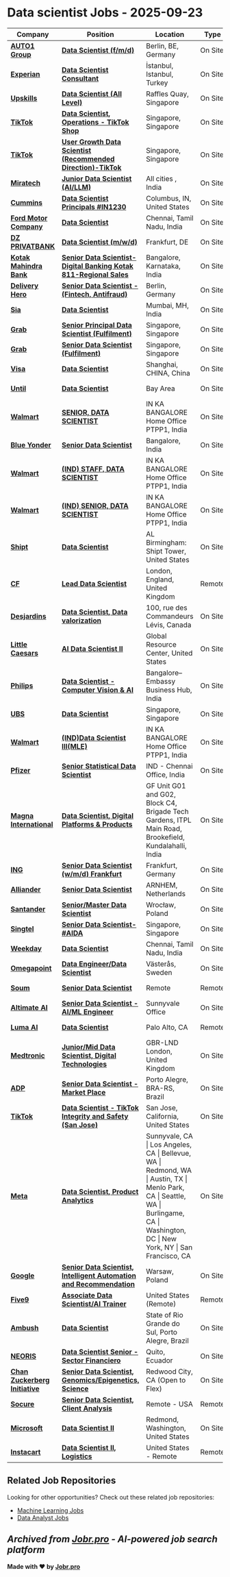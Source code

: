 # Data scientist Jobs - 2025-09-23

| Company | Position | Location | Type | Date |
| ------- | -------- | -------- | ---- | ------ |
| **[AUTO1 Group](https://www.auto1-group.com)** | **[Data Scientist (f/m/d)](https://jobs.smartrecruiters.com/Auto1/744000083260265-data-scientist-f-m-d-)** | Berlin, BE, Germany | On Site | Sep 22 |
| **[Experian](https://www.experian.com/)** | **[Data Scientist Consultant](https://jobs.smartrecruiters.com/Experian/744000083255397-data-scientist-consultant)** | İstanbul, Istanbul, Turkey | On Site | Sep 22 |
| **[Upskills](https://www.upskills.com/)** | **[Data Scientist (All Level)](https://upskills.zohorecruit.com/jobs/Careers/99489000017908292)** | Raffles Quay, Singapore | On Site | Sep 22 |
| **[TikTok](https://www.tiktok.com/)** | **[Data Scientist, Operations - TikTok Shop](https://lifeattiktok.com/search/7240048013904611642)** | Singapore, Singapore | On Site | Sep 22 |
| **[TikTok](https://www.tiktok.com/)** | **[User Growth Data Scientist (Recommended Direction)-TikTok](https://lifeattiktok.com/search/7484165363631311112)** | Singapore, Singapore | On Site | Sep 22 |
| **[Miratech](https://miratechgroup.com/)** | **[Junior Data Scientist (AI/LLM)](https://jobs.smartrecruiters.com/Miratech1/744000083213576-junior-data-scientist-ai-llm-)** | All cities , India | On Site | Sep 22 |
| **[Cummins](https://www.cummins.com/)** | **[Data Scientist Principals #IN1230](https://fa-espx-saasfaprod1.fa.ocs.oraclecloud.com/hcmUI/CandidateExperience/en/sites/jobsearch/job/2419630)** | Columbus, IN, United States | On Site | Sep 22 |
| **[Ford Motor Company](https://corporate.ford.com/)** | **[Data Scientist](https://efds.fa.em5.oraclecloud.com/hcmUI/CandidateExperience/en/sites/jobsearch/job/51603)** | Chennai, Tamil Nadu, India | On Site | Sep 22 |
| **[DZ PRIVATBANK](https://www.dz-privatbank.com)** | **[Data Scientist (m/w/d)](https://jobs.dz-privatbank.com/job/Frankfurt-Data-Scientist-%28mwd%29/1245203301/)** | Frankfurt, DE | On Site | Sep 22 |
| **[Kotak Mahindra Bank](https://www.kotak.com/)** | **[Senior Data Scientist-Digital Banking Kotak 811-Regional Sales](https://hcbt.fa.em2.oraclecloud.com/hcmUI/CandidateExperience/en/sites/jobsearch/job/212673)** | Bangalore, Karnataka, India | On Site | Sep 22 |
| **[Delivery Hero](https://www.deliveryhero.com)** | **[Senior Data Scientist - (Fintech, Antifraud)](https://jobs.smartrecruiters.com/DeliveryHero/744000083163310-senior-data-scientist-fintech-antifraud-)** | Berlin, Germany | On Site | Sep 22 |
| **[Sia](https://www.sia-partners.com)** | **[Data Scientist](https://jobs.smartrecruiters.com/Sia/744000083155646-data-scientist)** | Mumbai, MH, India | On Site | Sep 22 |
| **[Grab](https://www.grab.com)** | **[Senior Principal Data Scientist (Fulfilment)](https://jobs.smartrecruiters.com/Grab/744000083153821-senior-principal-data-scientist-fulfilment-)** | Singapore, Singapore | On Site | Sep 22 |
| **[Grab](https://www.grab.com)** | **[Senior Data Scientist (Fulfilment)](https://jobs.smartrecruiters.com/Grab/744000083145145-senior-data-scientist-fulfilment-)** | Singapore, Singapore | On Site | Sep 22 |
| **[Visa](https://visa.com)** | **[Data Scientist](https://jobs.smartrecruiters.com/Visa/744000083141165-data-scientist)** | Shanghai, CHINA, China | On Site | Sep 22 |
| **[Until](https://www.untillabs.com)** | **[Data Scientist](https://jobs.lever.co/until/9c491ae4-e186-4dcf-86af-e1251d0ddfb9)** | Bay Area | On Site | Sep 22 |
| **[Walmart](https://careers.walmart.com/)** | **[SENIOR, DATA SCIENTIST](https://walmart.wd5.myworkdayjobs.com/en-US/WalmartExternal/job/IN-KA-BANGALORE-Home-Office-PTPP1/SENIOR--DATA-SCIENTIST_R-2248819)** | IN KA BANGALORE Home Office PTPP1, India | On Site | Sep 22 |
| **[Blue Yonder](https://blueyonder.com/)** | **[Senior Data Scientist](https://jda.wd5.myworkdayjobs.com/en-US/JDA_Careers/job/Bangalore/Senior-Data-Scientist_251200)** | Bangalore, India | On Site | Sep 22 |
| **[Walmart](https://careers.walmart.com/)** | **[(IND) STAFF, DATA SCIENTIST](https://walmart.wd5.myworkdayjobs.com/en-US/WalmartExternal/job/IN-KA-BANGALORE-Home-Office-PTPP1/XMLNAME--IND--STAFF--DATA-SCIENTIST_R-2272434-1)** | IN KA BANGALORE Home Office PTPP1, India | On Site | Sep 22 |
| **[Walmart](https://careers.walmart.com/)** | **[(IND) SENIOR, DATA SCIENTIST](https://walmart.wd5.myworkdayjobs.com/en-US/WalmartExternal/job/IN-KA-BANGALORE-Home-Office-PTPP1/XMLNAME--IND--SENIOR--DATA-SCIENTIST_R-2249748)** | IN KA BANGALORE Home Office PTPP1, India | On Site | Sep 22 |
| **[Shipt](https://www.shipt.com/)** | **[Data Scientist](https://shipt.wd1.myworkdayjobs.com/en-US/Shipt_External/job/Birmingham-AL/Data-Scientist_R3959)** | AL Birmingham: Shipt Tower, United States | On Site | Sep 22 |
| **[CF](https://www.carnallfarrar.com/)** | **[Lead Data Scientist](https://apply.workable.com/j/4FF529DBB5/apply)** | London, England, United Kingdom | Remote | Sep 22 |
| **[Desjardins](https://www.desjardins.com/)** | **[Data Scientist, Data valorization](https://desjardins.wd10.myworkdayjobs.com/en-US/Desjardins/job/Lvis/Conseiller-principal-ou-conseillre-principale--Science-des-donnes_R2512556-1)** | 100, rue des Commandeurs Lévis, Canada | On Site | Sep 22 |
| **[Little Caesars](https://littlecaesars.com/)** | **[AI Data Scientist II](https://ilitch.wd5.myworkdayjobs.com/en-US/LC/job/Detroit-MI/Data-Scientist-II_R7145)** | Global Resource Center, United States | On Site | Sep 22 |
| **[Philips](https://www.philips.com/)** | **[Data Scientist - Computer Vision & AI](https://philips.wd3.myworkdayjobs.com/en-US/jobs-and-careers/job/Bangalore/Data-Scientist-I-II_557568)** | Bangalore–Embassy Business Hub, India | On Site | Sep 22 |
| **[UBS](https://www.ubs.com/)** | **[Data Scientist](https://jobs.ubs.com/TGnewUI/Search/home/HomeWithPreLoad?partnerid=25008&siteid=5155&PageType=JobDetails&jobid=319645)** | Singapore, Singapore | On Site | Sep 22 |
| **[Walmart](https://careers.walmart.com/)** | **[(IND)Data Scientist III(MLE)](https://walmart.wd5.myworkdayjobs.com/en-US/WalmartExternal/job/IN-KA-BANGALORE-Home-Office-PTPP1/XMLNAME--IND-Data-Scientist-III-MLE-_R-2249790)** | IN KA BANGALORE Home Office PTPP1, India | On Site | Sep 22 |
| **[Pfizer](https://www.pfizer.com/)** | **[Senior Statistical Data Scientist](https://pfizer.wd1.myworkdayjobs.com/en-US/PfizerCareers/job/India---Chennai/Senior-Statistical-Data-Scientist_4942858)** | IND - Chennai Office, India | On Site | Sep 22 |
| **[Magna International](https://www.magna.com/)** | **[Data Scientist, Digital Platforms & Products](https://magna.wd3.myworkdayjobs.com/en-US/Magna/job/Bangalore-IN/Data-Scientist--Digital-Platforms---Products_R00211150)** | GF Unit G01 and G02, Block C4, Brigade Tech Gardens, ITPL Main Road, Brookefield, Kundalahalli, India | On Site | Sep 22 |
| **[ING](https://www.ing.com/)** | **[Senior Data Scientist (w/m/d) Frankfurt](https://ing.wd3.myworkdayjobs.com/en-US/ICSGBLCOR/job/Frankfurt/Senior-Data-Scientist--w-m-d--Frankfurt_REQ-10102262)** | Frankfurt, Germany | On Site | Sep 22 |
| **[Alliander](https://www.werkenbij.alliander.com/)** | **[Senior Data Scientist](https://alliander.wd3.myworkdayjobs.com/en-US/alliander/job/ARNHEM/Senior-Data-Scientist_JR16647)** | ARNHEM, Netherlands | On Site | Sep 22 |
| **[Santander](https://www.santander.com/)** | **[Senior/Master Data Scientist](https://santander.wd3.myworkdayjobs.com/en-US/SantanderCareers/job/Wrocaw/Senior-Master-Data-Scientist_Req1491747)** | Wrocław, Poland | On Site | Sep 22 |
| **[Singtel](https://www.singtel.com/)** | **[Senior Data Scientist- #AIDA](https://groupcareers.singtel.com/job/Senior-Data-Scientist-AIDA-Sing/1327679966/)** | Singapore, Singapore | On Site | Sep 22 |
| **[Weekday](https://www.weekday.works)** | **[Data Scientist](https://apply.workable.com/j/9A4A857451/apply)** | Chennai, Tamil Nadu, India | On Site | Sep 22 |
| **[Omegapoint](https://www.omegapoint.se)** | **[Data Engineer/Data Scientist](https://jobb.omegapoint.se/jobs/5720273-data-engineer-data-scientist)** | Västerås, Sweden | On Site | Sep 21 |
| **[Soum](https://soum.sa/)** | **[Senior Data Scientist](https://jobs.lever.co/soum/4bb2135b-3745-4b49-858f-cdaa0497ac43)** | Remote | Remote | Sep 21 |
| **[Altimate AI](https://www.altimate.ai/)** | **[Senior Data Scientist - AI/ML Engineer](https://jobs.ashbyhq.com/altimate/e9480396-8a88-43c7-88bc-11077ea25b0a)** | Sunnyvale Office | On Site | Sep 21 |
| **[Luma AI](https://www.lumalabs.ai/)** | **[Data Scientist](https://jobs.ashbyhq.com/luma-ai/fba3c3f8-5aaa-40ea-a2e9-257947e5e0f3)** | Palo Alto, CA | Remote | Sep 21 |
| **[Medtronic](https://www.medtronic.com/)** | **[Junior/Mid Data Scientist, Digital Technologies](https://medtronic.wd1.myworkdayjobs.com/en-US/RedeploymentMedtronicCareers/job/London-London-United-Kingdom/Junior-Mid-Data-Scientist--Digital-Technologies_R45262-2)** | GBR-LND London, United Kingdom | On Site | Sep 21 |
| **[ADP](https://www.adp.com/)** | **[Senior Data Scientist - Market Place](https://myjobs.adp.com/apply/cx/job-details?reqId=5001150438506)** | Porto Alegre, BRA-RS, Brazil | On Site | Sep 20 |
| **[TikTok](https://www.tiktok.com/)** | **[Data Scientist - TikTok Integrity and Safety (San Jose)](https://lifeattiktok.com/search/7551286590381263111)** | San Jose, California, United States | On Site | Sep 20 |
| **[Meta](https://www.meta.com/)** | **[Data Scientist, Product Analytics](https://www.metacareers.com/jobs/572429542041302/)** | Sunnyvale, CA \| Los Angeles, CA \| Bellevue, WA \| Redmond, WA \| Austin, TX \| Menlo Park, CA \| Seattle, WA \| Burlingame, CA \| Washington, DC \| New York, NY \| San Francisco, CA | On Site | Sep 20 |
| **[Google](https://www.google.com/)** | **[Senior Data Scientist, Intelligent Automation and Recommendation](https://www.google.com/about/careers/applications/jobs/results/100738798123393734-senior-data-scientist-intelligent-automation-and-recommendation)** | Warsaw, Poland | On Site | Sep 20 |
| **[Five9](https://www.five9.com/)** | **[Associate Data Scientist/AI Trainer](https://www.five9.com/about/careers/job-detail?gh_jid=5656002004)** | United States (Remote) | Remote | Sep 20 |
| **[Ambush](https://www.getambush.com/)** | **[Data Scientist](https://getambush-talent.freshteam.com/jobs/g2NOUGkN18Xg/data-scientist)** | State of Rio Grande do Sul, Porto Alegre, Brazil | On Site | Sep 20 |
| **[NEORIS](https://www.neoris.com)** | **[Data Scientist Senior - Sector Financiero](https://job-boards.eu.greenhouse.io/neoris/jobs/4675939101)** | Quito, Ecuador | On Site | Sep 20 |
| **[Chan Zuckerberg Initiative](https://chanzuckerberg.com/)** | **[Senior Data Scientist, Genomics/Epigenetics, Science](https://boards.greenhouse.io/chanzuckerberginitiative/jobs/7187973?gh_jid=7187973)** | Redwood City, CA (Open to Flex) | On Site | Sep 20 |
| **[Socure](https://www.socure.com/)** | **[Senior Data Scientist, Client Analysis](https://jobs.ashbyhq.com/socure/addf06d7-9761-48b9-b1f0-ed8bf8498211)** | Remote - USA | Remote | Sep 19 |
| **[Microsoft](https://www.microsoft.com/)** | **[Data Scientist II](https://jobs.careers.microsoft.com/global/en/job/1879802/)** | Redmond, Washington, United States | On Site | Sep 19 |
| **[Instacart](https://www.instacart.com/)** | **[Data Scientist II, Logistics](https://instacart.careers/job/?gh_jid=7264799)** | United States - Remote | Remote | Sep 19 |

## Related Job Repositories

Looking for other opportunities? Check out these related job repositories:

- [Machine Learning Jobs](https://github.com/jobs-jobr-pro/Machine-Learning-Jobs)
- [Data Analyst Jobs](https://github.com/jobs-jobr-pro/Data-Analyst-Jobs)



*Archived from [Jobr.pro](https://jobr.pro?utm_source=github&utm_medium=repo&utm_campaign=github-data-science-jobs) - AI-powered job search platform*
---

**Made with ❤️ by [Jobr.pro](https://jobr.pro?utm_source=github&utm_medium=repo&utm_campaign=github-data-science-jobs)**